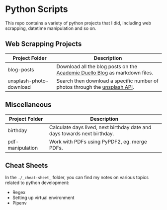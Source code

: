 # Python Scripts

This repo contains a variety of python projects that I did, including web scrapping, datetime manipulation and so on.

## Web Scrapping Projects

| Project Folder          | Description                                                                                                             |
| ----------------------- | ----------------------------------------------------------------------------------------------------------------------- |
| blog-posts              | Download all the blog posts on the [Academie Duello Blog](https://www.academieduello.com/news-blog/) as markdown files. |
| unsplash-photo-download | Search then download a specific number of photos through the [unsplash API](https://unsplash.com/developers).           |

## Miscellaneous

| Project Folder   | Description                                                              |
| ---------------- | ------------------------------------------------------------------------ |
| birthday         | Calculate days lived, next birthday date and days towards next birthday. |
| pdf-manipulation | Work with PDFs using PyPDF2, eg. merge PDFs.                             |

## Cheat Sheets

In the `./_cheat-sheet_` folder, you can find my notes on various topics related to python development:

- Regex
- Setting up virtual environment
- Pipenv
